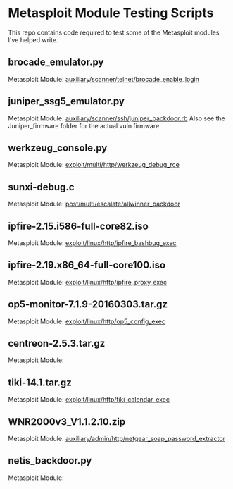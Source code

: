 # Metasploit Module Testing Scripts
This repo contains code required to test some of the Metasploit modules I've helped write.

## brocade_emulator.py
Metasploit Module: [auxiliary/scanner/telnet/brocade_enable_login](https://www.rapid7.com/db/modules/auxiliary/scanner/telnet/brocade_enable_login)

## juniper_ssg5_emulator.py
Metasploit Module: [auxiliary/scanner/ssh/juniper_backdoor.rb](https://www.rapid7.com/db/modules/auxiliary/scanner/ssh/juniper_backdoor)
Also see the Juniper_firmware folder for the actual vuln firmware

## werkzeug_console.py
Metasploit Module: [exploit/multi/http/werkzeug_debug_rce](https://www.rapid7.com/db/modules/exploit/multi/http/werkzeug_debug_rce)

## sunxi-debug.c
Metasploit Module: [post/multi/escalate/allwinner_backdoor](https://www.rapid7.com/db/modules/post/multi/escalate/allwinner_backdoor)

## ipfire-2.15.i586-full-core82.iso
Metasploit Module: [exploit/linux/http/ipfire_bashbug_exec](https://www.rapid7.com/db/modules/exploit/linux/http/ipfire_bashbug_exec)

## ipfire-2.19.x86_64-full-core100.iso
Metasploit Module: [exploit/linux/http/ipfire_proxy_exec](https://www.rapid7.com/db/modules/exploit/linux/http/ipfire_proxy_exec)

## op5-monitor-7.1.9-20160303.tar.gz
Metasploit Module: [exploit/linux/http/op5_config_exec](https://www.rapid7.com/db/modules/exploit/linux/http/op5_config_exec)

## centreon-2.5.3.tar.gz
Metasploit Module: []()

## tiki-14.1.tar.gz
Metasploit Module: [exploit/linux/http/tiki_calendar_exec](https://www.rapid7/db/modules/exploit/linux/http/tiki_calendar_exec)

## WNR2000v3_V1.1.2.10.zip
Metasploit Module: [auxiliary/admin/http/netgear_soap_password_extractor](https://www.rapid7.com/db/modules/auxiliary/admin/http/netgear_soap_password_extractor)

## netis_backdoor.py
Metasploit Module: []()
